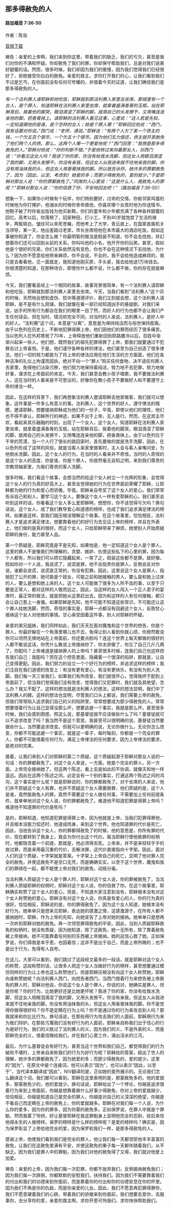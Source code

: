 ﻿## 那多得赦免的人

#### 路加福音 7:36-50

作者：陈张

[音频下载](https://link.jscdn.cn/1drv/aHR0cHM6Ly8xZHJ2Lm1zL3UvcyFBaW5LWUhaYVJhLW5sUU1TXzdza1lHZTQtQXktP2U9dWxnUVFF.mp3) 

祷告：亲爱的上帝啊，我们来到你这里，带着我们的缺乏，我们的亏欠，甚至是我们对你的不满和怀疑。你却赦免了我们的罪，你却保守帮助我们，总是对我们说美好甜蜜的话。然而，很多时候，我们却因为我们的傲慢，因为我们觉得我们已经很好了，拒绝接受你白白的赦免。亲爱的救主，求你打开我们的心，让我们看到我们不过是乞丐，在你面前没有任何可夸耀的，并借着今天的证道，让我们确信我们是那多得赦免的人。

*有一个法利赛人请耶稣和他吃饭，耶稣就到那法利赛人家里去坐席。那城里有一个女人，是个罪人，知道耶稣在法利赛人家里坐席，就拿着盛满香膏的玉瓶，站在耶稣背后，挨着他的脚哭，眼泪滴湿了耶稣的脚，就用自己的头发擦干，又用嘴连连亲他的脚，把香膏抹上。请耶稣的法利赛人看见这事，心里说：“这人若是先知，一定知道摸他的是谁，是个怎样的女人；她是个罪人哪！”耶稣回应他说：“西门，我有话要对你说。”西门说：“老师，请说。”耶稣说：“有两个人欠了某一个债主的钱，一个欠五百个银币，一个欠五十个银币。因为他们无力偿还，债主就开恩赦免了他们两个人的债。那么，这两个人哪一个更爱他呢？”西门回答：“我想是那多得赦免的人。”耶稣对他说：“你的判断不错。”于是他转过来向着那女人，对西门说：“你看见这女人吗？我进了你的家，你没有给我水洗脚，但这女人用眼泪滴湿了我的脚，又用头发擦干。你没有亲我，但这女人从我进来就不住地亲我的脚。你没有用油抹我的头，但这女人用香膏抹我的脚。所以我告诉你，她许多的罪都赦免了，因为（因此、以至、考虑到）她爱的多；而那少得赦免的，爱的就少。”于是耶稣对那女人说：“你的罪都赦免了。”同席的人心里说：“这是什么人，竟赦免人的罪呢？”耶稣对那女人说：“你的信救了你，平安地回去吧！”（路加福音 7:36-50）*

想象一下，如果你小时候有个玩伴，你们特别要好，过命的交情，你偷邻家鸡蛋的时候他为你打掩护，他溺水的时候你舍命救他，你喜欢哪个女孩时他为你送情书，他鞋子破了时你省出饭钱为他买新鞋，你们的童年和少年都充满了各种各样甜蜜的回忆。高考以后，你落榜了，回家种田，打小工，不到40岁就饱尝了生活的艰辛，两鬓斑白，皱纹可以夹死苍蝇，而他考上了大学，青云直上，在国家直属机关当领导，某一天，他出差路过老家，市长坐席陪他在本市最大的酒店吃饭，假如这事被你知道了，你会怎么做？你最明智的做法是假装不知道，你不会去找他，并幻想着你们还可以回到从前的关系，你叫叫他的小名，他开开你的玩笑。甚至，假如他是个很好的兄弟，你们关系依然没有变色，你也不会在这种情况下去找他，为什么？因为你不愿意给他带来麻烦，你不会说，不会的，我不会给他造成麻烦的，我只是去看看他，见一面就走，我知道他刚买房，手头紧，我去给他送1万块钱去。你很清楚的知道，在那种场合，即使你什么都不说，什么都不做，你的存在就是麻烦。

今天，我们要看圣经上一个相同的故事，故事背景很简单，有一个法利赛人请耶稣和他吃饭，耶稣就到那法利赛人家里去坐席。今天，当我们看到“法利赛人”这个词的时候，天然地会想到虚伪、狡诈等道德评价，我们立刻就会想，这个法利赛人请耶稣，是不是有什么阴谋。我们就像在看一部已经知道凶手的悬疑剧，对我们来说，凶手的所有行为都会在我们的眼里一目了然，而好人的行为也都不会让我们产生任何误会。但在当时，情况却完全不同，对当时的人来说，法利赛人，是好人中的好人，“法利赛”这个词，本意是“分离”，意思是为保持纯洁而与俗世保持距离。由于以色列在历史上，不断地犯罪得罪上帝，他们因他们的罪而经历了很多痛苦，当以色列人在外邦寄居了70年，上帝释放他们重新回到耶路撒冷以后，百姓中渐渐兴起来一些人，他们想，既然我们的祖先犯罪得罪了上帝，那我们就要通过不犯罪去讨上帝喜悦。于是，他们谨守各种各样的律法，他们甚至为自己创造了很多律法，他们一切的努力都是为了将上帝的律法应用在他们生活的方方面面，他们在各种洁净的礼仪上拘谨而固执，绝对不向一个“罪人”购买任何食物，决不请任何罪人去家里，免得他们沾染污秽，他们努力地保持着纯洁，努力地不去犯罪，努力地做好事，谋求在上帝面前的肯定。今天，我们甚至会教小孩子唱歌，我不要做法利赛人，这在当时的人看来是不可思议的，好像你在教小孩子不要做好人和不要遵守上帝的律法一样。

因此，在这样的背景下，我们再想象法利赛人邀请耶稣去他家做客，我们就可以想象，这件事是一件多么有意义的事。法利赛人，这个世界的好人，遵守律法的楷模，邀请耶稣，想要接纳耶稣成为他们的一份子，毕竟，即使以他们的理性，他们也不得不承认，耶稣所行的神迹，如果不出于上帝，无人能行。然而，在这宾主尽欢，看起来其乐融融的时刻，出现了一个女人，这个女人，知道耶稣在法利赛人家里坐席，就拿着盛满香膏的玉瓶，站在耶稣背后，挨着他的脚哭，眼泪滴湿了耶稣的脚，就用自己的头发擦干，又用嘴连连亲他的脚，把香膏抹上。由于以色列位于干旱的荒漠，当一个人行了很长的路回家时，首先要做的就是洗手洗脚，因此，在以色列形成了这样的风俗，就是当客人来家里做客时，主人会与客人亲嘴问安，为他倒水洗脚。因此，这个女人的行为，在当时的人看来并不奇怪。当时的人奇怪的是这个女人的态度，你是谁，你是个罪人，你居然毫无自知之明，来到我们尊贵的宗教领袖家里，为我们尊贵的客人洗脚。

很多时候，我们看这个故事，会想当然的给这个女人树立一个光辉的形象，会觉得这个女人的行为真的好高大上，甚至会觉得她的行为在世界面前荣耀了耶稣，让耶稣都为她的行为和爱心而骄傲，毕竟，耶稣亲自夸奖了这个女人的爱心。我们常常告诉自己和别人，要学习这个女人，要像这个女人一样有爱耶稣的心，我们甚至会听到这样的话，你看看这个女人多么爱耶稣啊，想想你，你不该觉得亏欠吗？换句话说，这个女人，成了我们教导爱心和道德的榜样，也成了我们追求满足律法的榜样。如果是这样，那我们就压根没理解这个故事。在这个故事里，恰恰相反，法利赛人才是追求满足律法，想要靠着他们的好行为去见证上帝的榜样，并且在外表上，他们做的是真的很好。而这个女人，只给耶稣带来了麻烦，她使别人开始质疑耶稣的身份，能力甚至人品。

第一个质疑是，耶稣究竟是不是先知，如果他是，他一定知道这个女人是个罪人，这里的罪人不是像我们所理解的，贪婪、嫉妒、仇恨这些私下的心里的罪，因为每个人都有，所以我们可以把它隐藏起来，一笑了之，假装这些都不是罪。就好像，假如你对一个人说，我说谎了，说谎是罪，他不会指责你是罪人，反倒会反对你说，谁都会说谎，说谎是正常的，你没有犯罪。因此，这里说这个女人是罪人，指她犯了公开的罪，她可能是个妓女，可能之前和她接触的男人，要么是和她上过床的人，要么是想和她上床的人。这个女人可能做了很多为人所不齿的事，以至于只要是正常人，都对这样的人敬而远之，因此，当这样的女人闯入一个正人君子的宴席时，最正常的做法，就是把她从这里赶出去。因为和这样的人有任何接触，都只会让自己惹上一身骚。如果耶稣是先知，他不可能不知道这些常识，不可能还让这个罪人给她洗脚，然而，奇怪的事实是，耶稣一点都没有回避这个女人，反倒甘心接纳这个女人对他做的事情。甘心承受因着这件事，别人对耶稣的怀疑。

亲爱的弟兄姐妹，我们同样如此，我们天天在面对魔鬼和这个世界的控告，你是个罪人，你最好躲在一个角落里哪儿也不去，免得让别人看到你就心烦，你居然敢说你可以坦然无惧地站在上帝面前，你还要点脸吗？连这个世界上每天都做的很好的人都不敢说这话，你凭什么敢说上帝接纳你了，你太骄傲了，你忘了自己几斤几两了，你配吗？上帝难道是接纳罪人的上帝吗？甚至很多时候，连我们自己也这样控告我们自己：我配吗？而在这个控告里面，隐藏着一个很深的陷阱，那就是，让自己变得更配。因此，我们努力的设立一个个好行为的榜样，并追求这样的榜样；我们注目在我们道德的改变上：有没有更有爱心，有没有更快乐，有没有为别人洗脚。我们每一天三省我们，如果我们有所改变，我们就很开心，觉得我终于配到上帝面前了，但当我们觉得我们没有改变，觉得我们又犯罪时，我们就及其绝望，怎么办？我又不配了。这样的想法就是法利赛人的想法，这样的想法显明，我们中了法利赛人的酵。这样的想法也显明，尽管我们口头上都说，我们需要上帝的赦免，但我们常常陷入追求我们自己的义的陷阱里，常常想要成为那少得赦免的人。常常想要借着行为让自己显得没那么坏，想要逃避一个事实，我就是那么坏。甚至很多时候，我们会感到困惑，照这么说，那基督徒就不应该做些什么了吗？基督徒就可以不追求改变了吗？我当然不是这个意思，我甚至可以很明确的说，基督徒当然要做些什么，当然要追求改变。但我可以更明确的说，无论你做什么，无论你怎么改变，你都不可能逃避一个事实，就是这一辈子，每时每刻，你都是一个完全的罪人，你都不可能借着任何行为，满足上帝律法的任何要求，因为上帝律法的要求，是绝对的完美。

接着，让我们来到人们对耶稣的第二个质疑，这个质疑起源于耶稣对那女人说的一句话：你的罪都赦免了。对这个女人来说，一方面，她是个完全的罪人，另一方面，上帝完全接纳她了，但这两个陈述，看上去是如此的不协调，就像天和地一样遥远。因此在这两个陈述之间，必定会有一个别的事实，打通这两个陈述之间的鸿沟，这个事实是什么呢？就是耶稣说的，你的罪都赦免了。对于坐席的人来说，他们并不质疑这个女人有罪，也并不质疑这个女人需要赦罪，他们质疑的是，这个人是谁，竟然能赦免人的罪，竟然不需要这个女人做任何事，不需要加上任何前提条件，就单单地对这个女人说，你的罪都赦免了。难道他不知道犯罪是得罪上帝吗？难道他不知道罪的代价是死吗？

是的，耶稣知道，他知道犯罪是得罪上帝，因为他就是上帝，当我们犯罪得罪他，并且根本没能力偿还时，他道成肉身，来到这个世界。他也知道罪的代价是死亡，因此，当他告诉这个女人，你的罪都得赦免了的时候，他的意思是，你所有罪的代价，现在都转到了我身上，我会为你付出这个代价。每当耶稣行使他赦罪的权柄时，他都隐含着一个前提，那就是，他必须得去死。上帝来，并不是来轻轻乎乎的放过罪，而是来用最沉重的代价，去解决罪，这代价直接指向十字架。因此，面对人们的这个质疑，十字架就是答案。十字架上上帝自己的死亡，显明了他对罪人完全的赦免，并使这赦免不是空口无凭，而是确确实实，以至于这个世界，魔鬼和我们的罪绑在一起，都不能使上帝对我们的赦免，动摇分毫。

当法利赛人质疑这个女人是个罪人时，耶稣对这个女人说，你的罪被赦免了，当法利赛人质疑耶稣的权柄时，耶稣对这个女人说，你的信救了你。在这个故事里，耶稣确实称赞了这个女人的爱心，但是，不知道大家注意到没有，耶稣根本没有对这个女人称赞她的爱心。耶稣没有对这个女人说，你真是有爱心的人，你的行为真的很好。恰恰相反，耶稣说的是，你的罪得赦免了。因为这个女人知道，她根本没有好行为，她单单只是想来见耶稣，表达她的感激之情，这感激源于，在所有人都不接纳她时，耶稣，作为上帝的先知，向她宣告了上帝对她的接纳。她单单只是想再一次听到耶稣对她的赦免。再一次领受罪得赦免的平安。因此，当别人质疑耶稣赦免的权柄时，她没有质疑，因为她知道，除了这赦免，她一无所有，除了靠着赦免被上帝接纳，她不可能靠着任何别的东西被上帝接纳。她的这信心救了她。正如保罗说，你们得救是本乎恩，也因着信；这并不是出于自己，而是上帝所赐的；也不是出于行为，免得有人自夸。

在这儿，大家可以看到，我们跳过了这段经文最多的一段话，就是耶稣对这个女人的称赞，这段称赞的话，让很多人把这个女人当做好行为的榜样，甚至想要通过模仿同样的行为让上帝也这么称赞他们。但是耶稣压根没有向这个女人称赞她，耶稣向谁称赞她呢？向法利赛人西门，向控告者西门。当西门借着行为来控告被上帝赦免的罪人时，耶稣对他说，你说这个女人是个罪人，你说的对，她确实是罪人，但是你呢？你的行为，比她更好还是比她更坏呢？我进了你的家，你没有给我水洗脚，但这女人用眼泪滴湿了我的脚，又用头发擦干。你没有亲我，但这女人从我进来就不住地亲我的脚。你没有用油抹我的头，但这女人用香膏抹我的脚。你不是觉得你做得很好吗？你不是定睛在行为上吗？你不是通过你的行为来攻击别人吗？那我就来和你比比行为。换句话说，在那些用行为攻击我们的人面前，耶稣用行为来为我们辩护。在那些污蔑我们没有好行为的人面前，耶稣亲自称我们出于信心的行为是好行为。我们的义胜过了法利赛人的义，因为我们的义，不是外表的义，而是耶稣完全的义，借着信赐给我们，并在我们心里工作，涌出活水的江河。

最后，为什么基督徒会有好行为，甚至当这个世界和我们自己，都觉得我们的行为破败不堪时，上帝亲自来称我们的行为为好行为呢？耶稣给的答案，超出了世人的理解，她许多的罪都赦免了，因为她爱的多；而那少得赦免的，爱的就少。这里的“因为”，在原文中是个连接词，他可以表示“因为”，也可以表示“因此，以至于”，当代译本翻译成“因此”，NIV翻译的是，正如她的爱所展示的。无论我们怎么翻译这个词，我们都可以看到，耶稣在这里表明的是，那蒙赦免多的，他的爱就多，那蒙赦免少的，他的爱就少。换句话说，耶稣给出了一个悖论，你越是追求借着行为来到上帝面前，你越是想靠着做什么好事少得赦免，你对上帝的爱就越少，恰恰相反，你越是知道自己是完全的罪人，你越是对自己的义深深的绝望，你越是不看自己而定睛在上帝的赦免上，你的爱就越多。耶稣在对我们每一个人说，为什么你的爱多，因为你的罪多，因为你蒙的赦免多。正如保罗说，在罪人中我是个罪魁，然而我蒙了怜悯，好让基督耶稣在我这罪魁身上显明他完全的忍耐，给后来信他得永生的人做榜样。保罗的榜样是什么样的榜样呢？是爱的榜样吗？确实是，因为保罗彰显了上帝给他完全的爱，因为保罗和我们一样，是那多得赦免的人。

感谢上帝，他使我们看到我们是完全的罪人，他让我们每一天都领受他丰丰富富的赦免，让我们在这赦免里满有平安，并使这赦免的果子每一天都伴随着我们，从不缺乏。因为我们是罪人中的罪魁，因为我们对他的赦免得了又得，我们就对他爱上加爱。

祷告：亲爱的上帝，因为我们每一次犯罪，你都不放弃我们，反倒接纳赦免我们；因为我们每一次跌倒，你都默默的安慰我们，扶持我们。因为我们不需要靠着我们的付出和我们的功德来到你面前，而是靠着你的付出和你的功德安息在你的怀里。因为我们不再是你的仇敌，而是你亲爱的儿女。因此，我们不愿意再犯罪得罪你，我们不愿意硬着我们的心肠，带着我们的骄傲来到你面前，我们想要去爱你，去服事你，去分享你的爱，亲爱的救主啊，求你开恩可怜我们，求你快快帮助我们。

